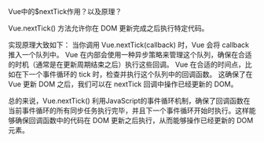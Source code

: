 Vue中的$nextTick作用？以及原理？

Vue.nextTick() 方法允许你在 DOM 更新完成之后执行特定代码。

实现原理大致如下：
当你调用 Vue.nextTick(callback) 时，Vue 会将 callback 推入一个队列中。
Vue 在内部会使用一种异步策略来管理这个队列，确保在合适的时机（通常是在更新周期结束之后）执行这些回调。
Vue 在合适的时间点，比如在下一个事件循环的 tick 时，检查并执行这个队列中的回调函数。
这确保了在 Vue 更新 DOM 之后，我们可以在 nextTick 回调中操作已经更新的 DOM。

总的来说，Vue.nextTick() 利用JavaScript的事件循环机制，确保了回调函数在当前事件循环的所有同步任务执行完毕，并且下一个事件循环开始时执行。这样能够确保回调函数中的代码在 DOM 更新之后执行，从而能够操作已经更新的 DOM 元素。
